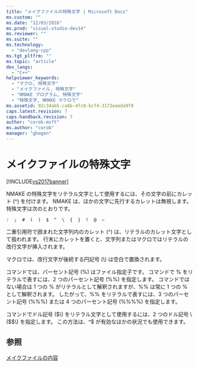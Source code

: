 ```yaml
---
title: "メイクファイルの特殊文字 | Microsoft Docs"
ms.custom: ""
ms.date: "12/03/2016"
ms.prod: "visual-studio-dev14"
ms.reviewer: ""
ms.suite: ""
ms.technology: 
  - "devlang-cpp"
ms.tgt_pltfrm: ""
ms.topic: "article"
dev_langs: 
  - "C++"
helpviewer_keywords: 
  - "マクロ, 特殊文字"
  - "メイクファイル, 特殊文字"
  - "NMAKE プログラム, 特殊文字"
  - "特殊文字, NMAKE マクロで"
ms.assetid: 92c34ab5-ca6b-4fc0-bcf4-3172eaeda9f0
caps.latest.revision: 7
caps.handback.revision: 7
author: "corob-msft"
ms.author: "corob"
manager: "ghogen"
---
```

# メイクファイルの特殊文字
[!INCLUDE[vs2017banner](../assembler/inline/includes/vs2017banner.md)]

NMAKE の特殊文字をリテラル文字として使用するには、その文字の前にカレット \(^\) を付けます。  NMAKE は、ほかの文字に先行するカレットは無視します。  特殊文字は次のとおりです。  
  
 `:  ;  #  (  )  $  ^  \  {  }  !  @  —`  
  
 二重引用符で囲まれた文字列内のカレット \(^\) は、リテラルのカレット文字として扱われます。  行末にカレットを置くと、文字列またはマクロではリテラルの改行文字が挿入されます。  
  
 マクロでは、改行文字が後続する円記号 \(\\\) は空白で置換されます。  
  
 コマンドでは、パーセント記号 \(%\) はファイル指定子です。  コマンドで % をリテラルで表すには、2 つのパーセント記号 \(%%\) を指定します。  コマンドではない場合は 1 つの % がリテラルとして解釈されますが、%% は常に 1 つの % として解釈されます。  したがって、%% をリテラルで表すには、3 つのパーセント記号 \(%%%\) または 4 つのパーセント記号 \(%%%%\) を指定します。  
  
 コマンドでドル記号 \($\) をリテラル文字として使用するには、2 つのドル記号 \($$\) を指定します。  この方法は、^$ が有効なほかの状況でも使用できます。  
  
## 参照  
 [メイクファイルの内容](../build/contents-of-a-makefile.md)